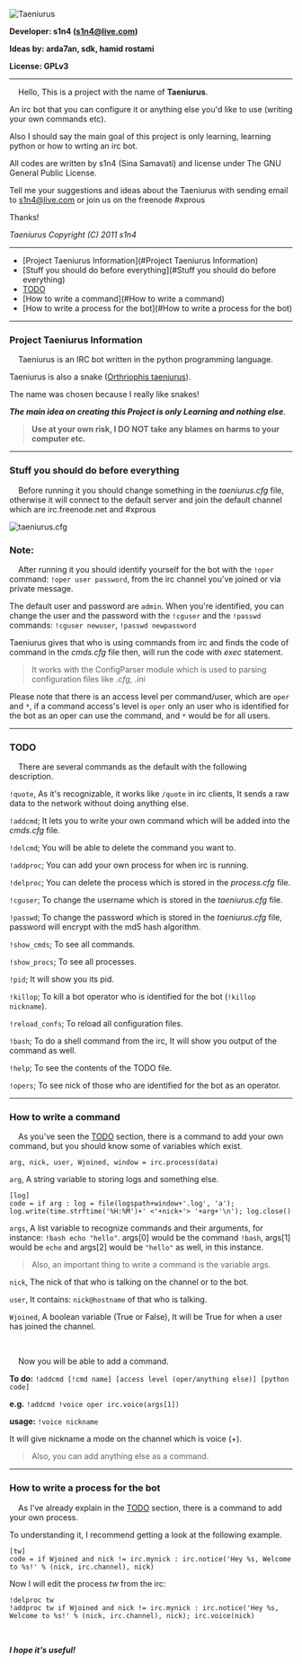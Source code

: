![Taeniurus](http://ubuntuone.com/3rPdv4GGW9r6ObIaiz2fVK)

**Developer: s1n4 (s1n4@live.com)**

**Ideas by: arda7an, sdk, hamid rostami**

**License: GPLv3**

***

&nbsp;&nbsp;&nbsp;&nbsp;Hello, This is a project with the name of **Taeniurus**.

An irc bot that you can configure it or anything else you'd like to use (writing your own commands etc).

Also I should say the main goal of this project is only learning, learning python or how to wrting an irc bot.

All codes are written by s1n4 (Sina Samavati) and license under The GNU General Public License.

Tell me your suggestions and ideas about the Taeniurus with sending email to s1n4@live.com or join us on the freenode #xprous

Thanks!


_Taeniurus Copyright (C) 2011 s1n4_

***

* [Project Taeniurus Information](#Project Taeniurus Information)
* [Stuff you should do before everything](#Stuff you should do before everything)
* [TODO](#TODO)
* [How to write a command](#How to write a command)
* [How to write a process for the bot](#How to write a process for the bot)

***

### <a name="Project Taeniurus Information">Project Taeniurus Information</a>
&nbsp;&nbsp;&nbsp;&nbsp;Taeniurus is an IRC bot written in the python programming language.

Taeniurus is also a snake ([Orthriophis taeniurus](http://en.wikipedia.org/wiki/Orthriophis_taeniurus)).

The name was chosen because I really like snakes!

**_The main idea on creating this Project is only Learning and nothing else_**.

> **Use at your own risk, I DO NOT take any blames on harms to your computer etc.**


***

### <a name="Stuff you should do before everything">Stuff you should do before everything</a>
&nbsp;&nbsp;&nbsp;&nbsp;Before running it you should change something in the _taeniurus.cfg_ file, otherwise it will connect to the default server and join the default channel which are irc.freenode.net and #xprous

![taeniurus.cfg](http://ubuntuone.com/3ejammcytt9Y7iWbQTHhVD)

### Note:
&nbsp;&nbsp;&nbsp;&nbsp;After running it you should identify yourself for the bot with the `!oper` command: `!oper user password`, from the irc channel you've joined or via private message.

The default user and password are `admin`.
When you're identified, you can change the user and the password with the `!cguser` and the `!passwd` commands: `!cguser newuser`, `!passwd newpassword`

Taeniurus gives that who is using commands from irc and finds the code of command in the _cmds.cfg_ file then, will run the code with _exec_ statement.

> It works with the ConfigParser module which is used to parsing configuration files like _.cfg, .ini_

Please note that there is an access level per command/user, which are `oper` and `*`, if a command access's level is `oper` only an user who is identified for the bot as an oper can use the command, and `*` would be for all users.


***

### <a name="TODO">TODO</a>
&nbsp;&nbsp;&nbsp;&nbsp;There are several commands as the default with the following description.

`!quote`, As it's recognizable, it works like `/quote` in irc clients, It sends a raw data to the network without doing anything else.

`!addcmd`; It lets you to write your own command which will be added into the _cmds.cfg_ file.

`!delcmd`; You will be able to delete the command you want to.

`!addproc`; You can add your own process for when irc is running.

`!delproc`; You can delete the process which is stored in the _process.cfg_ file.

`!cguser`; To change the username which is stored in the _taeniurus.cfg_ file.

`!passwd`; To change the password which is stored in the _taeniurus.cfg_ file, password will encrypt with the md5 hash algorithm.

`!show_cmds`; To see all commands.

`!show_procs`; To see all processes.

`!pid`; It will show you its pid.

`!killop`; To kill a bot operator who is identified for the bot (`!killop nickname`).

`!reload_confs`; To reload all configuration files.

`!bash`; To do a shell command from the irc, It will show you output of the command as well.

`!help`; To see the contents of the TODO file.

`!opers`; To see nick of those who are identified for the bot as an operator.

***

### <a name="How to write a command">How to write a command</a>
&nbsp;&nbsp;&nbsp;&nbsp;As you've seen the [TODO](#TODO) section, there is a command to add your own command, but you should know some of variables which exist.

    arg, nick, user, Wjoined, window = irc.process(data)

`arg`, A string variable to storing logs and something else.

    [log]
    code = if arg : log = file(logspath+window+'.log', 'a'); log.write(time.strftime('%H:%M')+' <'+nick+'> '+arg+'\n'); log.close()

`args`, A list variable to recognize commands and their arguments, for instance: `!bash echo "hello"`. args[0] would be the command `!bash`, args[1] would be `echo` and args[2] would be `"hello"` as well, in this instance.

> Also, an important thing to write a command is the variable args.

`nick`, The nick of that who is talking on the channel or to the bot.

`user`, It contains: `nick@hostname` of that who is talking.

`Wjoined`, A boolean variable (True or False), It will be True for when a user has joined the channel.

&nbsp;

&nbsp;&nbsp;&nbsp;&nbsp;Now you will be able to add a command.

**To do:** `!addcmd [!cmd name] [access level (oper/anything else)] [python code]`

**e.g.** `!addcmd !voice oper irc.voice(args[1])`

**usage:** `!voice nickname`

It will give nickname a mode on the channel which is voice (+).


> Also, you can add anything else as a command.

***

### <a name="How to write a process for the bot">How to write a process for the bot</a>

&nbsp;&nbsp;&nbsp;&nbsp;As I've already explain in the [TODO](#TODO) section, there is a command to add your own process.

To understanding it, I recommend getting a look at the following example.

    [tw]
    code = if Wjoined and nick != irc.mynick : irc.notice('Hey %s, Welcome to %s!' % (nick, irc.channel), nick)

Now I will edit the process _tw_ from the irc:

    !delproc tw
    !addproc tw if Wjoined and nick != irc.mynick : irc.notice('Hey %s, Welcome to %s!' % (nick, irc.channel), nick); irc.voice(nick)

&nbsp;

_**I hope it's useful!**_